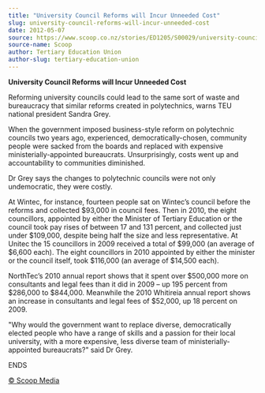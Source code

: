 ```yaml
---
title: "University Council Reforms will Incur Unneeded Cost"
slug: university-council-reforms-will-incur-unneeded-cost
date: 2012-05-07
source: https://www.scoop.co.nz/stories/ED1205/S00029/university-council-reforms-will-incur-unneeded-cost.htm
source-name: Scoop
author: Tertiary Education Union
author-slug: tertiary-education-union
---
```


<p><strong>University Council Reforms will Incur Unneeded
Cost</strong></p>

<p>Reforming university councils could lead to
the same sort of waste and bureaucracy that similar reforms
created in polytechnics, warns TEU national president Sandra
Grey.</p>

<p>When the government imposed business-style reform on
polytechnic councils two years ago, experienced,
democratically-chosen, community people were sacked from the
boards and replaced with expensive ministerially-appointed
bureaucrats. Unsurprisingly, costs went up and
accountability to communities diminished.</p>

<p>Dr Grey says the
changes to polytechnic councils were not only undemocratic,
they were costly.</p>

<p>At Wintec, for instance, fourteen people
sat on Wintec’s council before the reforms and collected
$93,000 in council fees. Then in 2010, the eight
councillors, appointed by either the Minister of Tertiary
Education or the council took pay rises of between 17 and
131 percent, and collected just under $109,000, despite
being half the size and less representative. At Unitec the
15 councillors in 2009 received a total of $99,000 (an
average of $6,600 each). The eight councillors in 2010
appointed by either the minister or the council itself, took
$116,000 (an average of $14,500 each).</p>

<p>NorthTec’s 2010
annual report shows that it spent over $500,000 more on
consultants and legal fees than it did in 2009 – up 195
percent from $286,000 to $844,000. Meanwhile the 2010
Whitireia annual report shows an increase in consultants and
legal fees of $52,000, up 18 percent on 2009.</p>

<p>"Why would
the government want to replace diverse, democratically
elected people who have a range of skills and a passion for
their local university, with a more expensive, less diverse
team of ministerially-appointed bureaucrats?" said Dr
Grey.</p>

<p>ENDS
</p>

<p>
<a href="http://www.scoop.co.nz/about/terms.html" target="_blank"><span>© Scoop Media</span></a>
         </p>